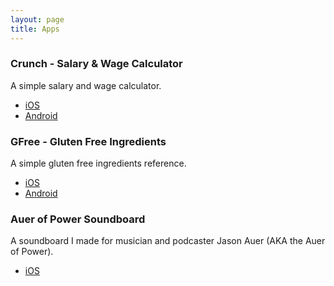 ```yaml
---
layout: page
title: Apps
---
```


### Crunch - Salary & Wage Calculator

A simple salary and wage calculator.

* [iOS](https://itunes.apple.com/app/id912209541?mt=8)
* [Android](https://play.google.com/store/apps/details?id=com.joshbuchea.crunch) 

### GFree - Gluten Free Ingredients

A simple gluten free ingredients reference.

* [iOS](https://itunes.apple.com/app/id952035870?mt=8)
* [Android](https://play.google.com/store/apps/details?id=com.joshbuchea.gfreeing) 

### Auer of Power Soundboard

A soundboard I made for musician and podcaster Jason Auer (AKA the Auer of Power).

* [iOS](https://itunes.apple.com/app/auer-of-power-soundboard/id572835381)
